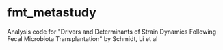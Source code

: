 # fmt_metastudy
Analysis code for "Drivers and Determinants of Strain Dynamics Following Fecal Microbiota Transplantation" by Schmidt, Li et al
